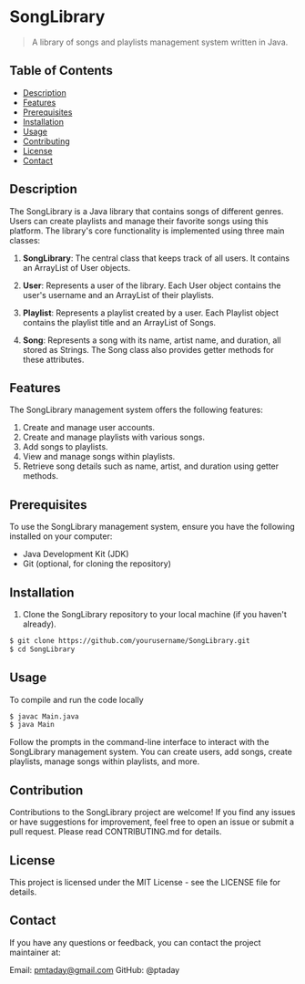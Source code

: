 # SongLibrary

> A library of songs and playlists management system written in Java.

## Table of Contents

- [Description](#description)
- [Features](#features)
- [Prerequisites](#prerequisites)
- [Installation](#installation)
- [Usage](#usage)
- [Contributing](#contributing)
- [License](#license)
- [Contact](#contact)

## Description

The SongLibrary is a Java library that contains songs of different genres. Users can create playlists and manage their favorite songs using this platform. The library's core functionality is implemented using three main classes:

1. **SongLibrary**: The central class that keeps track of all users. It contains an ArrayList of User objects.

2. **User**: Represents a user of the library. Each User object contains the user's username and an ArrayList of their playlists.

3. **Playlist**: Represents a playlist created by a user. Each Playlist object contains the playlist title and an ArrayList of Songs.

4. **Song**: Represents a song with its name, artist name, and duration, all stored as Strings. The Song class also provides getter methods for these attributes.

## Features

The SongLibrary management system offers the following features:

1. Create and manage user accounts.
2. Create and manage playlists with various songs.
3. Add songs to playlists.
4. View and manage songs within playlists.
5. Retrieve song details such as name, artist, and duration using getter methods.

## Prerequisites

To use the SongLibrary management system, ensure you have the following installed on your computer:

- Java Development Kit (JDK)
- Git (optional, for cloning the repository)

## Installation

1. Clone the SongLibrary repository to your local machine (if you haven't already).

```bash
$ git clone https://github.com/yourusername/SongLibrary.git
$ cd SongLibrary
```

## Usage
 
 To compile and run the code locally

```bash
$ javac Main.java 
$ java Main
```
Follow the prompts in the command-line interface to interact with the SongLibrary management system. You can create users, add songs, create playlists, manage songs within playlists, and more.

## Contribution

Contributions to the SongLibrary project are welcome! If you find any issues or have suggestions for improvement, feel free to open an issue or submit a pull request. Please read CONTRIBUTING.md for details.

## License
This project is licensed under the MIT License - see the LICENSE file for details.

## Contact
If you have any questions or feedback, you can contact the project maintainer at:

Email: pmtaday@gmail.com
GitHub: @ptaday

 
